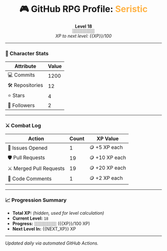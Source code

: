 <h1 align="center">🎮 GitHub RPG Profile: <span style="color:#ffb347">Seristic</span></h1>

<p align="center">
  <b>Level 18</b><br>
  <code>░░░░░░░░░░</code><br>
  <i>XP to next level: {{XP}}/100</i>
</p>

---

### 🧠 Character Stats

| Attribute        | Value        |
|------------------|--------------|
| 💻 Commits       | 1200  |
| 🛠 Repositories  | 12    |
| ⭐ Stars         | 4    |
| 👥 Followers     | 2|

---

### ⚔️ Combat Log

| Action                 | Count         | XP Value      |
|------------------------|---------------|---------------|
| 🔧 Issues Opened        | 1    | 🪙 +5 XP each  |
| 🛡 Pull Requests        | 19       | 🪙 +10 XP each |
| ⚔ Merged Pull Requests  | 19 | 🪙 +20 XP each |
| 💬 Code Comments       | 1  | 🪙 +2 XP each  |

---

### 📈 Progression Summary

- **Total XP:** *(hidden, used for level calculation)*
- **Current Level:** `18`
- **Progress:** `░░░░░░░░░░` ({{XP}}/100 XP)
- **Next Level In:** {{NEXT_XP}} XP

---

_Updated daily via automated GitHub Actions._
